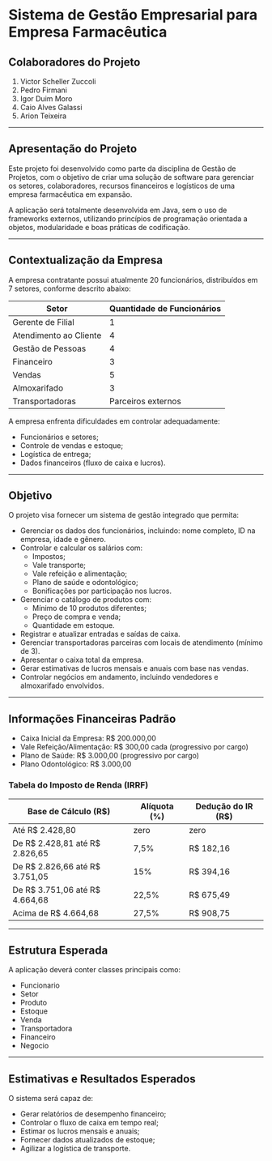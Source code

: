 # Sistema de Gestão Empresarial para Empresa Farmacêutica

## Colaboradores do Projeto

1. Victor Scheller Zuccoli 
2. Pedro Firmani
3. Igor Duim Moro
4. Caio Alves Galassi 
5. Arion Teixeira

---

## Apresentação do Projeto

Este projeto foi desenvolvido como parte da disciplina de Gestão de Projetos, com o objetivo de criar uma solução de software para gerenciar os setores, colaboradores, recursos financeiros e logísticos de uma empresa farmacêutica em expansão.

A aplicação será totalmente desenvolvida em Java, sem o uso de frameworks externos, utilizando princípios de programação orientada a objetos, modularidade e boas práticas de codificação.

---

## Contextualização da Empresa

A empresa contratante possui atualmente 20 funcionários, distribuídos em 7 setores, conforme descrito abaixo:

| Setor                   | Quantidade de Funcionários |
|-------------------------|-----------------------------|
| Gerente de Filial       | 1                           |
| Atendimento ao Cliente  | 4                           |
| Gestão de Pessoas       | 4                           |
| Financeiro              | 3                           |
| Vendas                  | 5                           |
| Almoxarifado            | 3                           |
| Transportadoras         | Parceiros externos          |

A empresa enfrenta dificuldades em controlar adequadamente:

- Funcionários e setores;
- Controle de vendas e estoque;
- Logística de entrega;
- Dados financeiros (fluxo de caixa e lucros).

---

## Objetivo

O projeto visa fornecer um sistema de gestão integrado que permita:

- Gerenciar os dados dos funcionários, incluindo: nome completo, ID na empresa, idade e gênero.
- Controlar e calcular os salários com:
  - Impostos;
  - Vale transporte;
  - Vale refeição e alimentação;
  - Plano de saúde e odontológico;
  - Bonificações por participação nos lucros.
- Gerenciar o catálogo de produtos com:
  - Mínimo de 10 produtos diferentes;
  - Preço de compra e venda;
  - Quantidade em estoque.
- Registrar e atualizar entradas e saídas de caixa.
- Gerenciar transportadoras parceiras com locais de atendimento (mínimo de 3).
- Apresentar o caixa total da empresa.
- Gerar estimativas de lucros mensais e anuais com base nas vendas.
- Controlar negócios em andamento, incluindo vendedores e almoxarifado envolvidos.

---

## Informações Financeiras Padrão

- Caixa Inicial da Empresa: R$ 200.000,00  
- Vale Refeição/Alimentação: R$ 300,00 cada (progressivo por cargo)  
- Plano de Saúde: R$ 3.000,00 (progressivo por cargo)  
- Plano Odontológico: R$ 3.000,00  

### Tabela do Imposto de Renda (IRRF)

| Base de Cálculo (R$)                   | Alíquota (%) | Dedução do IR (R$) |
|----------------------------------------|--------------|---------------------|
| Até R$ 2.428,80                         | zero         | zero                |
| De R$ 2.428,81 até R$ 2.826,65          | 7,5%         | R$ 182,16           |
| De R$ 2.826,66 até R$ 3.751,05          | 15%          | R$ 394,16           |
| De R$ 3.751,06 até R$ 4.664,68          | 22,5%        | R$ 675,49           |
| Acima de R$ 4.664,68                    | 27,5%        | R$ 908,75           |

---

## Estrutura Esperada

A aplicação deverá conter classes principais como:

- Funcionario
- Setor
- Produto
- Estoque
- Venda
- Transportadora
- Financeiro
- Negocio

---

## Estimativas e Resultados Esperados

O sistema será capaz de:

- Gerar relatórios de desempenho financeiro;
- Controlar o fluxo de caixa em tempo real;
- Estimar os lucros mensais e anuais;
- Fornecer dados atualizados de estoque;
- Agilizar a logística de transporte.
